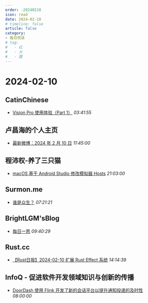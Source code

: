 ```yaml
---
order: -20240210
icon: read
date: 2024-02-10
# timeline: false
article: false
category:
- 每日悦读
# tag:
#   - 红
#   - 大
#   - 圆
---
```


# 2024-02-10 
## CatinChinese<span></span>
* [Vision Pro 使用体验（Part 1）](http://chinese.catchen.me/2024/02/vision-pro-review-part-1.html) *03:41:55* 
## 卢昌海的个人主页<span></span>
* [最新微博：2024 年 2 月 10 日](https://www.changhai.org/articles/miscellaneous/blog/202402.php#latest) *11:45:00* 
## 程沛权-养了三只猫<span></span>
* [macOS 基于 Android Studio 修改模拟器 Hosts](https://chengpeiquan.com/article/macos-android-studio-emulator-hosts.html) *21:03:00* 
## Surmon.me<span></span>
* [谁是众生？](https://surmon.me/article/264) *07:21:21* 
## BrightLGM'sBlog<span></span>
* [每日一思](http://brightliao.com/2023/07/24/daily-thought/) *09:40:29* 
## Rust.cc<span></span>
* [【Rust日报】2024-02-10 扩展 Rust Effect 系统](https://rustcc.cn/article?id=0dece538-bd8a-4820-a8cd-a9b6a91bb9e1) *14:14:39* 
## InfoQ - 促进软件开发领域知识与创新的传播<span></span>
* [DoorDash 使用 Flink 开发了新的会话平台以提升通知投递的及时性](https://www.infoq.cn/article/umRpE4jAPUuVqFzkWqQ7?utm_source=rss&utm_medium=article) *08:00:00* 
